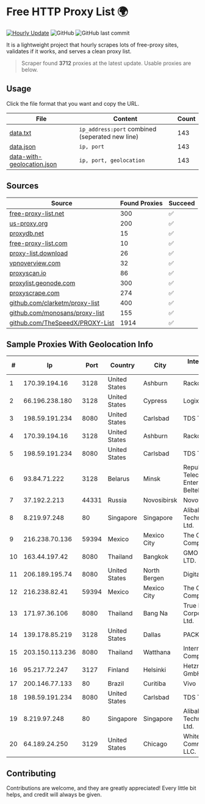 
# Free HTTP Proxy List 🌍

[![Hourly Update](https://github.com/mertguvencli/http-proxy-list/actions/workflows/main.yml/badge.svg?branch=main)](https://github.com/mertguvencli/http-proxy-list/actions/workflows/main.yml)
![GitHub](https://img.shields.io/github/license/mertguvencli/http-proxy-list)
![GitHub last commit](https://img.shields.io/github/last-commit/mertguvencli/http-proxy-list)

It is a lightweight project that hourly scrapes lots of free-proxy sites, validates if it works, and serves a clean proxy list.


> Scraper found **3712** proxies at the latest update. Usable proxies are below.

## Usage

Click the file format that you want and copy the URL.


|File|Content|Count|
|----|-------|-----|
|[data.txt](https://raw.githubusercontent.com/mertguvencli/http-proxy-list/main/proxy-list/data.txt)|`ip_address:port` combined (seperated new line)|143|
|[data.json](https://raw.githubusercontent.com/mertguvencli/http-proxy-list/main/proxy-list/data.json)|`ip, port`|143|
|[data-with-geolocation.json](https://raw.githubusercontent.com/mertguvencli/http-proxy-list/main/proxy-list/data-with-geolocation.json)|`ip, port, geolocation`|143|

## Sources

|Source|Found Proxies|Succeed|
|------|-------------|-------|
|[free-proxy-list.net](https://free-proxy-list.net)|300|✅|
|[us-proxy.org](https://www.us-proxy.org)|200|✅|
|[proxydb.net](http://proxydb.net)|15|✅|
|[free-proxy-list.com](https://free-proxy-list.com/?page=&port=&type%5B%5D=http&type%5B%5D=https&up_time=0&search=Search)|10|✅|
|[proxy-list.download](https://www.proxy-list.download/HTTP)|26|✅|
|[vpnoverview.com](https://vpnoverview.com/privacy/anonymous-browsing/free-proxy-servers)|32|✅|
|[proxyscan.io](https://www.proxyscan.io)|86|✅|
|[proxylist.geonode.com](https://proxylist.geonode.com/api/proxy-list?limit=300&page=1&sort_by=lastChecked&sort_type=desc&protocols=http,https)|300|✅|
|[proxyscrape.com](https://api.proxyscrape.com/v2/?request=displayproxies&protocol=http&timeout=10000&country=all&ssl=all&anonymity=all)|274|✅|
|[github.com/clarketm/proxy-list](https://raw.githubusercontent.com/clarketm/proxy-list/master/proxy-list-raw.txt)|400|✅|
|[github.com/monosans/proxy-list](https://raw.githubusercontent.com/monosans/proxy-list/main/proxies/http.txt)|155|✅|
|[github.com/TheSpeedX/PROXY-List](https://raw.githubusercontent.com/TheSpeedX/PROXY-List/master/http.txt)|1914|✅|


## Sample Proxies With Geolocation Info

|#|Ip|Port|Country|City|Internet Service Provider|
|-|--|----|-------|----|-------------------------|
|1|170.39.194.16|3128|United States|Ashburn|Rackdog, LLC|
|2|66.196.238.180|3128|United States|Cypress|Logix|
|3|198.59.191.234|8080|United States|Carlsbad|TDS TELECOM|
|4|170.39.194.16|3128|United States|Ashburn|Rackdog, LLC|
|5|198.59.191.234|8080|United States|Carlsbad|TDS TELECOM|
|6|93.84.71.222|3128|Belarus|Minsk|Republican Unitary Telecommunication Enterprise Beltelecom|
|7|37.192.2.213|44331|Russia|Novosibirsk|Novotelecom Ltd.|
|8|8.219.97.248|80|Singapore|Singapore|Alibaba (US) Technology Co., Ltd.|
|9|216.238.70.136|59394|Mexico|Mexico City|The Constant Company|
|10|163.44.197.42|8080|Thailand|Bangkok|GMO-Z.COM PTE. LTD.|
|11|206.189.195.74|8080|United States|North Bergen|DigitalOcean, LLC|
|12|216.238.82.41|59394|Mexico|Mexico City|The Constant Company|
|13|171.97.36.106|8080|Thailand|Bang Na|True Internet Corporation CO. Ltd.|
|14|139.178.85.219|3128|United States|Dallas|PACKET-HOST|
|15|203.150.113.236|8080|Thailand|Watthana|Internet Thailand Company Ltd.|
|16|95.217.72.247|3127|Finland|Helsinki|Hetzner Online GmbH|
|17|200.146.77.133|80|Brazil|Curitiba|Vivo|
|18|198.59.191.234|8080|United States|Carlsbad|TDS TELECOM|
|19|8.219.97.248|80|Singapore|Singapore|Alibaba (US) Technology Co., Ltd.|
|20|64.189.24.250|3129|United States|Chicago|WhiteSky Communications, LLC.|



## Contributing

Contributions are welcome, and they are greatly appreciated! Every
little bit helps, and credit will always be given.

